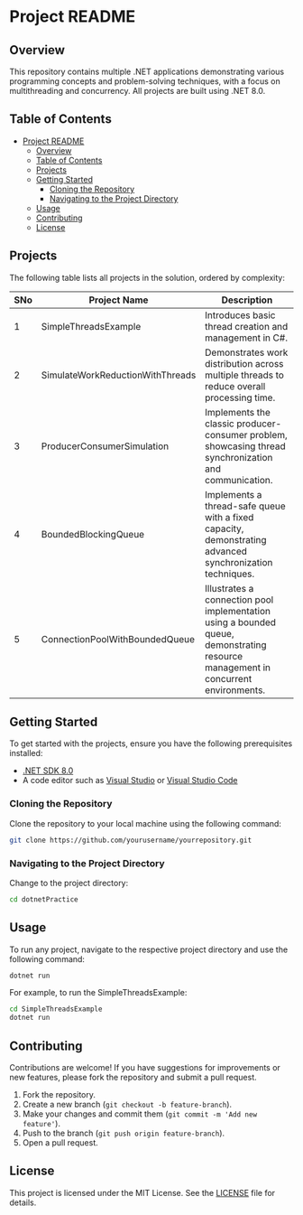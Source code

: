 # Project README

## Overview

This repository contains multiple .NET applications demonstrating various programming concepts and problem-solving techniques, with a focus on multithreading and concurrency. All projects are built using .NET 8.0.

## Table of Contents

- [Project README](#project-readme)
  - [Overview](#overview)
  - [Table of Contents](#table-of-contents)
  - [Projects](#projects)
  - [Getting Started](#getting-started)
    - [Cloning the Repository](#cloning-the-repository)
    - [Navigating to the Project Directory](#navigating-to-the-project-directory)
  - [Usage](#usage)
  - [Contributing](#contributing)
  - [License](#license)

## Projects

The following table lists all projects in the solution, ordered by complexity:

| SNo | Project Name | Description |
|--------------|-------------|-------------|
| 1 | SimpleThreadsExample | Introduces basic thread creation and management in C#. |
| 2 | SimulateWorkReductionWithThreads | Demonstrates work distribution across multiple threads to reduce overall processing time. |
| 3 | ProducerConsumerSimulation | Implements the classic producer-consumer problem, showcasing thread synchronization and communication. |
| 4 | BoundedBlockingQueue | Implements a thread-safe queue with a fixed capacity, demonstrating advanced synchronization techniques. |
| 5 | ConnectionPoolWithBoundedQueue | Illustrates a connection pool implementation using a bounded queue, demonstrating resource management in concurrent environments. |

## Getting Started

To get started with the projects, ensure you have the following prerequisites installed:

- [.NET SDK 8.0](https://dotnet.microsoft.com/download/dotnet/8.0)
- A code editor such as [Visual Studio](https://visualstudio.microsoft.com/) or [Visual Studio Code](https://code.visualstudio.com/)

### Cloning the Repository

Clone the repository to your local machine using the following command:

```bash
git clone https://github.com/yourusername/yourrepository.git
```

### Navigating to the Project Directory

Change to the project directory:

```bash
cd dotnetPractice
```


## Usage

To run any project, navigate to the respective project directory and use the following command:

```bash
dotnet run
```

For example, to run the SimpleThreadsExample:

```bash
cd SimpleThreadsExample
dotnet run
```

## Contributing

Contributions are welcome! If you have suggestions for improvements or new features, please fork the repository and submit a pull request.

1. Fork the repository.
2. Create a new branch (`git checkout -b feature-branch`).
3. Make your changes and commit them (`git commit -m 'Add new feature'`).
4. Push to the branch (`git push origin feature-branch`).
5. Open a pull request.

## License

This project is licensed under the MIT License. See the [LICENSE](LICENSE) file for details.
